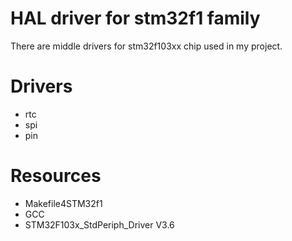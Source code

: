 # HAL driver for stm32f1 family
There are middle drivers for stm32f103xx chip used in my project.

# Drivers

- rtc 
- spi
- pin

# Resources

- Makefile4STM32f1 
- GCC
- STM32F103x_StdPeriph_Driver V3.6
